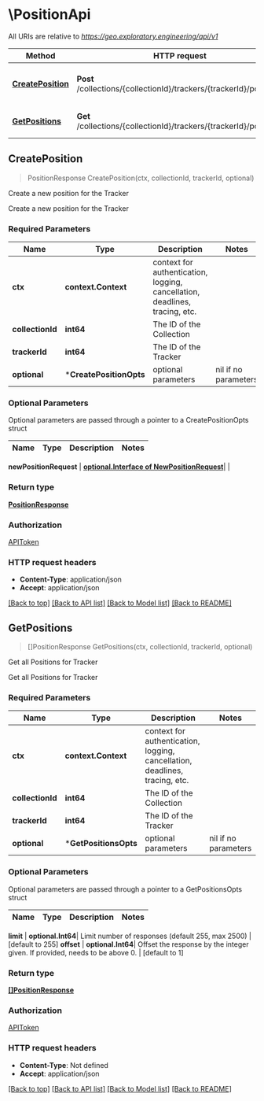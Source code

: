 # \PositionApi

All URIs are relative to *https://geo.exploratory.engineering/api/v1*

Method | HTTP request | Description
------------- | ------------- | -------------
[**CreatePosition**](PositionApi.md#CreatePosition) | **Post** /collections/{collectionId}/trackers/{trackerId}/positions | Create a new position for the Tracker
[**GetPositions**](PositionApi.md#GetPositions) | **Get** /collections/{collectionId}/trackers/{trackerId}/positions | Get all Positions for Tracker



## CreatePosition

> PositionResponse CreatePosition(ctx, collectionId, trackerId, optional)

Create a new position for the Tracker

Create a new position for the Tracker

### Required Parameters


Name | Type | Description  | Notes
------------- | ------------- | ------------- | -------------
**ctx** | **context.Context** | context for authentication, logging, cancellation, deadlines, tracing, etc.
**collectionId** | **int64**| The ID of the Collection | 
**trackerId** | **int64**| The ID of the Tracker | 
 **optional** | ***CreatePositionOpts** | optional parameters | nil if no parameters

### Optional Parameters

Optional parameters are passed through a pointer to a CreatePositionOpts struct


Name | Type | Description  | Notes
------------- | ------------- | ------------- | -------------


 **newPositionRequest** | [**optional.Interface of NewPositionRequest**](NewPositionRequest.md)|  | 

### Return type

[**PositionResponse**](PositionResponse.md)

### Authorization

[APIToken](../README.md#APIToken)

### HTTP request headers

- **Content-Type**: application/json
- **Accept**: application/json

[[Back to top]](#) [[Back to API list]](../README.md#documentation-for-api-endpoints)
[[Back to Model list]](../README.md#documentation-for-models)
[[Back to README]](../README.md)


## GetPositions

> []PositionResponse GetPositions(ctx, collectionId, trackerId, optional)

Get all Positions for Tracker

Get all Positions for Tracker

### Required Parameters


Name | Type | Description  | Notes
------------- | ------------- | ------------- | -------------
**ctx** | **context.Context** | context for authentication, logging, cancellation, deadlines, tracing, etc.
**collectionId** | **int64**| The ID of the Collection | 
**trackerId** | **int64**| The ID of the Tracker | 
 **optional** | ***GetPositionsOpts** | optional parameters | nil if no parameters

### Optional Parameters

Optional parameters are passed through a pointer to a GetPositionsOpts struct


Name | Type | Description  | Notes
------------- | ------------- | ------------- | -------------


 **limit** | **optional.Int64**| Limit number of responses (default 255, max 2500) | [default to 255]
 **offset** | **optional.Int64**| Offset the response by the integer given. If provided, needs to be above 0. | [default to 1]

### Return type

[**[]PositionResponse**](PositionResponse.md)

### Authorization

[APIToken](../README.md#APIToken)

### HTTP request headers

- **Content-Type**: Not defined
- **Accept**: application/json

[[Back to top]](#) [[Back to API list]](../README.md#documentation-for-api-endpoints)
[[Back to Model list]](../README.md#documentation-for-models)
[[Back to README]](../README.md)

